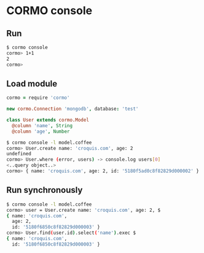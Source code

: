 # CORMO console

## Run

```bash
$ cormo console
cormo> 1+1
2
cormo> 
```

## Load module

```coffeescript
cormo = require 'cormo'

new cormo.Connection 'mongodb', database: 'test'

class User extends cormo.Model
  @column 'name', String
  @column 'age', Number
```

```bash
$ cormo console -l model.coffee
cormo> User.create name: 'croquis.com', age: 2
undefined
cormo> User.where (error, users) -> console.log users[0]
<..query object..>
cormo> { name: 'croquis.com', age: 2, id: '5180f5ad0c8f82829d000002' }
```

## Run synchronously

```bash
$ cormo console -l model.coffee
cormo> user = User.create name: 'croquis.com', age: 2, $
{ name: 'croquis.com',
  age: 2,
  id: '5180f6850c8f82829d000003' }
cormo> User.find(user.id).select('name').exec $
{ name: 'croquis.com',
  id: '5180f6850c8f82829d000003' }
```
